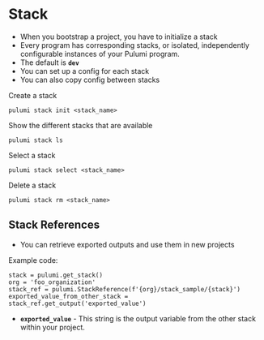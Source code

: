 # Stack
* When you bootstrap a project, you have to initialize a stack
* Every program has corresponding stacks, or isolated, independently configurable instances of your Pulumi program.
* The default is **``dev``**
* You can set up a config for each stack
* You can also copy config between stacks

Create a stack
```
pulumi stack init <stack_name>
```
Show the different stacks that are available
```
pulumi stack ls
```

Select a stack
```
pulumi stack select <stack_name>
```

Delete a stack
```
pulumi stack rm <stack_name>
```
## Stack References
* You can retrieve exported outputs and use them in new projects

Example code:
```
stack = pulumi.get_stack()
org = 'foo_organization'
stack_ref = pulumi.StackReference(f'{org}/stack_sample/{stack}')
exported_value_from_other_stack = stack_ref.get_output('exported_value')
```
* **``exported_value``** - This string is the output variable from the other stack within your project.
